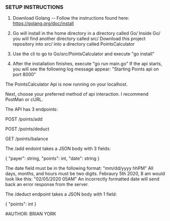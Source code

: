 ### SETUP INSTRUCTIONS ###

1) Download Golang -- Follow the instructions found here: https://golang.org/doc/install

2) Go will install in the home directory in a directory called Go/ 
   Inside Go/ you will find another directory called src/ 
   Download this project repository into src/ into a directory called PointsCalculator 
   
3) Use the cli to go to Go/src/PointsCalculator and execute "go install"

4) After the installation finishes, execute "go run main.go" 
   If the api starts, you will see the following log message appear:
   "Starting Points api on port 8000" 
   
The PointsCalculator Api is now running on your localhost.

Next, choose your preferred method of api interaction. I recommend PostMan or cURL.

The API has 3 endpoints:

POST    /points/add

POST    /points/deduct

GET     /points/balance


The /add endoint takes a JSON body with 3 fields:

{
  "payer": string,
  "points": int,
  "date": string
}

The date field must be in the following format:  "mm/dd/yyyy hhPM"
All days, months, and hours must be two digits.  Febraury 5th 2020, 8 am would look like this: "02/05/2020 05AM"
An incorrectly formatted date will send back an error response from the server.

The /deduct endpoint takes a JSON body with 1 field:

{
  "points": int
}

#AUTHOR:
BRIAN YORK
